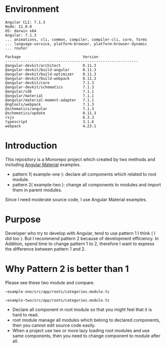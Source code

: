 # Environment

```$xslt
Angular CLI: 7.1.3
Node: 11.0.0
OS: darwin x64
Angular: 7.1.3
... animations, cli, common, compiler, compiler-cli, core, forms
... language-service, platform-browser, platform-browser-dynamic
... router

Package                            Version
------------------------------------------------------------
@angular-devkit/architect          0.11.3
@angular-devkit/build-angular      0.11.3
@angular-devkit/build-optimizer    0.11.3
@angular-devkit/build-webpack      0.11.3
@angular-devkit/core               7.1.3
@angular-devkit/schematics         7.1.3
@angular/cdk                       7.1.1
@angular/material                  7.1.1
@angular/material-moment-adapter   7.1.1
@ngtools/webpack                   7.1.3
@schematics/angular                7.1.3
@schematics/update                 0.11.3
rxjs                               6.3.3
typescript                         3.1.6
webpack                            4.23.1
```

# Introduction

This repository is a Monorepo project which created by two methods and including [Angular Material](https://material.angular.io/components/categories) examples.

- pattern 1( example-one ): declare all components which related to root module.
- pattern 2( example-two ): change all components to modules and import them in parent modules.

Since I need moderate source code, I use Angular Material examples. 

# Purpose

Developer who try to develop with Angular, tend to use pattern 1 I think ( I did too ).
But I recommend pattern 2 because of development efficiency.
In Addition, spend time to change pattern 1 to 2, therefore I want to express the difference between pattern 1 and 2.

# Why Pattern 2 is better than 1

Please see these two module and compare.

```
~example-one/src/app/roots/categories.module.ts

~example-two/src/app/roots/categories.module.ts
```

- Declare all component in root module so that you might feel that it is hard to read. 
- root module manage all modules which belong to declared components, then you cannot edit source code easily.
- When a project use two or more lazy loading root modules and use same components, then you need to change component to module after all.
